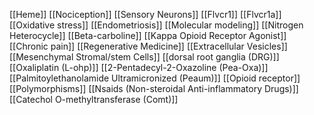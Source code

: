 [[Heme]]
[[Nociception]]
[[Sensory Neurons]]
[[Flvcr1]]
[[Flvcr1a]]
[[Oxidative stress]]
[[Endometriosis]]
[[Molecular modeling]]
[[Nitrogen Heterocycle]]
[[Beta-carboline]]
[[Kappa Opioid Receptor Agonist]]
[[Chronic pain]]
[[Regenerative Medicine]]
[[Extracellular Vesicles]]
[[Mesenchymal Stromal/stem Cells]]
[[dorsal root ganglia (DRG)]]
[[Oxaliplatin (L-ohp)]]
[[2-Pentadecyl-2-Oxazoline (Pea-Oxa)]]
[[Palmitoylethanolamide Ultramicronized (Peaum)]]
[[Opioid receptor]]
[[Polymorphisms]]
[[Nsaids (Non-steroidal Anti-inflammatory Drugs)]]
[[Catechol O-methyltransferase (Comt)]]
